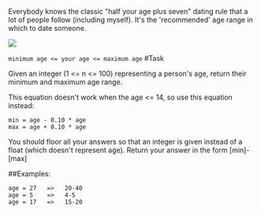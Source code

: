 Everybody knows the classic "half your age plus seven" dating rule that a lot of people follow (including myself). It's the 'recommended' age range in which to date someone.

<img src="https://user-images.githubusercontent.com/69739890/118407770-c771f680-b647-11eb-8202-202aeb02c545.png"/>

```minimum age <= your age <= maximum age``` #Task

Given an integer (1 <= n <= 100) representing a person's age, return their minimum and maximum age range.

This equation doesn't work when the age <= 14, so use this equation instead:

```
min = age - 0.10 * age
max = age + 0.10 * age
```

You should floor all your answers so that an integer is given instead of a float (which doesn't represent age). Return your answer in the form [min]-[max]

##Examples:

```
age = 27   =>   20-40
age = 5    =>   4-5
age = 17   =>   15-20
```
